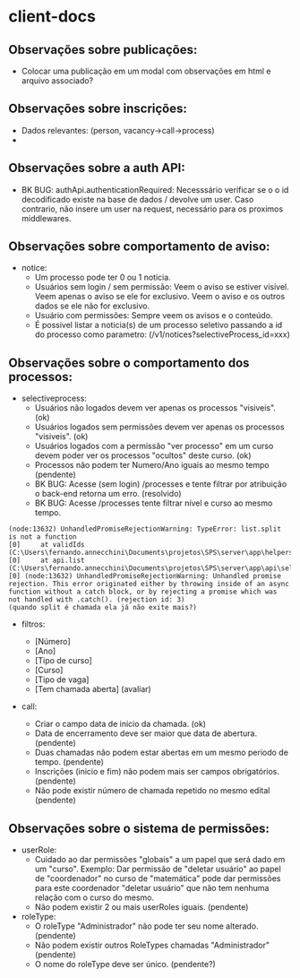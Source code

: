# client-docs

## Observações sobre publicações:
- Colocar uma publicação em um modal com observações em html e arquivo associado?

## Observações sobre inscrições:
- Dados relevantes: (person, vacancy->call->process)
- 

## Observações sobre a auth API:
- BK BUG: authApi.authenticationRequired: Necesssário verificar se o o id decodificado existe na base de dados / devolve um user. Caso contrario, não insere um user na request, necessário para os proximos middlewares. 

## Observações sobre comportamento de aviso:
- notice:
  - Um processo pode ter 0 ou 1 noticia.
  - Usuários sem login / sem permissão: Veem o aviso se estiver visivel. Veem apenas o aviso se ele for exclusivo. Veem o aviso e os outros dados se ele não for exclusivo.
  - Usuário com permissões: Sempre veem os avisos e o conteúdo.
  - É possivel listar a noticia(s) de um processo seletivo passando a id do processo como parametro: (/v1/notices?selectiveProcess_id=xxx)

## Observações sobre o comportamento dos processos:
- selectiveprocess:
  - Usuários não logados devem ver apenas os processos "visiveis". (ok)
  - Usuários logados sem permissões devem ver apenas os processos "visiveis". (ok)
  - Usuários logados com a permissão "ver processo" em um curso devem poder ver os processos "ocultos" deste curso. (ok)
  - Processos não podem ter Numero/Ano iguais ao mesmo tempo (pendente)
  - BK BUG: Acesse (sem login) /processes e tente filtrar por atribuição o back-end retorna um erro. (resolvido)
  - BK BUG: Acesse /processes tente filtrar nível e curso ao mesmo tempo.  
```
(node:13632) UnhandledPromiseRejectionWarning: TypeError: list.split is not a function
[0]     at validIds (C:\Users\fernando.annecchini\Documents\projetos\SPS\server\app\helpers\listFilters.js:50:12)
[0]     at api.list (C:\Users\fernando.annecchini\Documents\projetos\SPS\server\app\api\selectiveProcesses.js:65:21)
[0] (node:13632) UnhandledPromiseRejectionWarning: Unhandled promise rejection. This error originated either by throwing inside of an async function without a catch block, or by rejecting a promise which was not handled with .catch(). (rejection id: 3)
(quando split é chamada ela já não exite mais?)
```
  
- filtros:
  - [Número]
  - [Ano]
  - [Tipo de curso]
  - [Curso]
  - [Tipo de vaga]
  - [Tem chamada aberta] (avaliar)
  
- call:
  - Criar o campo data de inicio da chamada. (ok)
  - Data de encerramento deve ser maior que data de abertura. (pendente)
  - Duas chamadas não podem estar abertas em um mesmo periodo de tempo. (pendente)
  - Inscrições (inicio e fim) não podem mais ser campos obrigatórios. (pendente)
  - Não pode existir número de chamada repetido no mesmo edital (pendente)

## Observações sobre o sistema de permissões:
- userRole:
  - Cuidado ao dar permissões "globais" a um papel que será dado em um "curso". Exemplo: Dar permissão de "deletar usuário" ao papel de "coordenador" no curso de "matemática" pode dar permissões para este coordenador "deletar usuário" que não tem nenhuma relação com o curso do mesmo.
  - Não podem existir 2 ou mais userRoles iguais. (pendente)
- roleType:
  - O roleType "Administrador" não pode ter seu nome alterado. (pendente)
  - Não podem existir outros RoleTypes chamadas "Administrador" (pendente)
  - O nome do roleType deve ser único. (pendente?)
